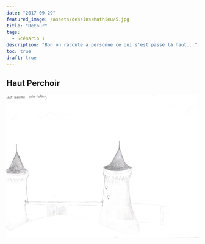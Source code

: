 ```yaml
---
date: "2017-09-29"
featured_image: /assets/dessins/Mathieu/5.jpg
title: "Retour"
tags:
  - Scénario 1
description: "Bon on raconte à personne ce qui s'est passé là haut..."
toc: true
draft: true
---
```


## Haut Perchoir

![Dessin manquant](../../assets/dessins/Mathieu/5.jpg)
